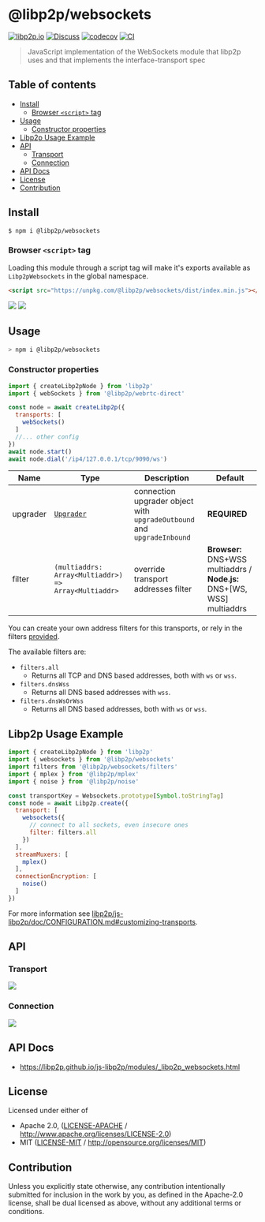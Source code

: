 # @libp2p/websockets <!-- omit in toc -->

[![libp2p.io](https://img.shields.io/badge/project-libp2p-yellow.svg?style=flat-square)](http://libp2p.io/)
[![Discuss](https://img.shields.io/discourse/https/discuss.libp2p.io/posts.svg?style=flat-square)](https://discuss.libp2p.io)
[![codecov](https://img.shields.io/codecov/c/github/libp2p/js-libp2p.svg?style=flat-square)](https://codecov.io/gh/libp2p/js-libp2p)
[![CI](https://img.shields.io/github/actions/workflow/status/libp2p/js-libp2p/main.yml?branch=master\&style=flat-square)](https://github.com/libp2p/js-libp2p/actions/workflows/main.yml?query=branch%3Amaster)

> JavaScript implementation of the WebSockets module that libp2p uses and that implements the interface-transport spec

## Table of contents <!-- omit in toc -->

- [Install](#install)
  - [Browser `<script>` tag](#browser-script-tag)
- [Usage](#usage)
  - [Constructor properties](#constructor-properties)
- [Libp2p Usage Example](#libp2p-usage-example)
- [API](#api)
  - [Transport](#transport)
  - [Connection](#connection)
- [API Docs](#api-docs)
- [License](#license)
- [Contribution](#contribution)

## Install

```console
$ npm i @libp2p/websockets
```

### Browser `<script>` tag

Loading this module through a script tag will make it's exports available as `Libp2pWebsockets` in the global namespace.

```html
<script src="https://unpkg.com/@libp2p/websockets/dist/index.min.js"></script>
```

[![](https://raw.githubusercontent.com/libp2p/interface-transport/master/img/badge.png)](https://github.com/libp2p/interface-transport)
[![](https://raw.githubusercontent.com/libp2p/interface-connection/master/img/badge.png)](https://github.com/libp2p/interface-connection)

## Usage

```sh
> npm i @libp2p/websockets
```

### Constructor properties

```js
import { createLibp2pNode } from 'libp2p'
import { webSockets } from '@libp2p/webrtc-direct'

const node = await createLibp2p({
  transports: [
    webSockets()
  ]
  //... other config
})
await node.start()
await node.dial('/ip4/127.0.0.1/tcp/9090/ws')
```

| Name     | Type                                                                                                                       | Description                                                            | Default                                                                  |
| -------- | -------------------------------------------------------------------------------------------------------------------------- | ---------------------------------------------------------------------- | ------------------------------------------------------------------------ |
| upgrader | [`Upgrader`](https://github.com/libp2p/js-libp2p-interfaces/tree/master/packages/libp2p-interfaces/src/transport#upgrader) | connection upgrader object with `upgradeOutbound` and `upgradeInbound` | **REQUIRED**                                                             |
| filter   | `(multiaddrs: Array<Multiaddr>) => Array<Multiaddr>`                                                                       | override transport addresses filter                                    | **Browser:** DNS+WSS multiaddrs / **Node.js:** DNS+\[WS, WSS] multiaddrs |

You can create your own address filters for this transports, or rely in the filters [provided](./src/filters.js).

The available filters are:

- `filters.all`
  - Returns all TCP and DNS based addresses, both with `ws` or `wss`.
- `filters.dnsWss`
  - Returns all DNS based addresses with `wss`.
- `filters.dnsWsOrWss`
  - Returns all DNS based addresses, both with `ws` or `wss`.

## Libp2p Usage Example

```js
import { createLibp2pNode } from 'libp2p'
import { websockets } from '@libp2p/websockets'
import filters from '@libp2p/websockets/filters'
import { mplex } from '@libp2p/mplex'
import { noise } from '@libp2p/noise'

const transportKey = Websockets.prototype[Symbol.toStringTag]
const node = await Libp2p.create({
  transport: [
    websockets({
      // connect to all sockets, even insecure ones
      filter: filters.all
    })
  ],
  streamMuxers: [
    mplex()
  ],
  connectionEncryption: [
    noise()
  ]
})
```

For more information see [libp2p/js-libp2p/doc/CONFIGURATION.md#customizing-transports](https://github.com/libp2p/js-libp2p/blob/master/doc/CONFIGURATION.md#customizing-transports).

## API

### Transport

[![](https://raw.githubusercontent.com/libp2p/interface-transport/master/img/badge.png)](https://github.com/libp2p/interface-transport)

### Connection

[![](https://raw.githubusercontent.com/libp2p/interface-connection/master/img/badge.png)](https://github.com/libp2p/interface-connection)

## API Docs

- <https://libp2p.github.io/js-libp2p/modules/_libp2p_websockets.html>

## License

Licensed under either of

- Apache 2.0, ([LICENSE-APACHE](LICENSE-APACHE) / <http://www.apache.org/licenses/LICENSE-2.0>)
- MIT ([LICENSE-MIT](LICENSE-MIT) / <http://opensource.org/licenses/MIT>)

## Contribution

Unless you explicitly state otherwise, any contribution intentionally submitted for inclusion in the work by you, as defined in the Apache-2.0 license, shall be dual licensed as above, without any additional terms or conditions.
